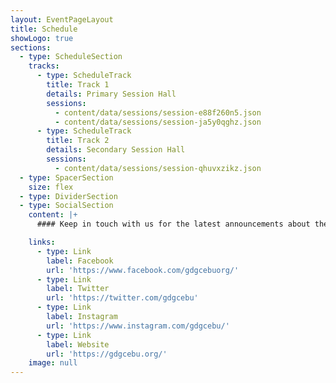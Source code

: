 ```yaml
---
layout: EventPageLayout
title: Schedule
showLogo: true
sections:
  - type: ScheduleSection
    tracks:
      - type: ScheduleTrack
        title: Track 1
        details: Primary Session Hall
        sessions:
          - content/data/sessions/session-e88f260n5.json
          - content/data/sessions/session-ja5y0qghz.json
      - type: ScheduleTrack
        title: Track 2
        details: Secondary Session Hall
        sessions:
          - content/data/sessions/session-qhuvxzikz.json
  - type: SpacerSection
    size: flex
  - type: DividerSection
  - type: SocialSection
    content: |+
      #### Keep in touch with us for the latest announcements about the event.

    links:
      - type: Link
        label: Facebook
        url: 'https://www.facebook.com/gdgcebuorg/'
      - type: Link
        label: Twitter
        url: 'https://twitter.com/gdgcebu'
      - type: Link
        label: Instagram
        url: 'https://www.instagram.com/gdgcebu/'
      - type: Link
        label: Website
        url: 'https://gdgcebu.org/'
    image: null
---
```

